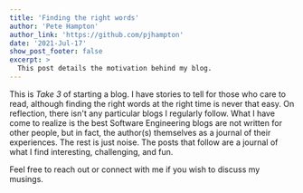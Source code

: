 ```yaml
---
title: 'Finding the right words'
author: 'Pete Hampton'
author_link: 'https://github.com/pjhampton'
date: '2021-Jul-17'
show_post_footer: false
excerpt: >
  This post details the motivation behind my blog. 
---
```


This is _Take 3_ of starting a blog. I have stories to tell for those who care to read, although finding the right words at the right time is never that easy. On reflection, there isn't any particular blogs I regularly follow. What I have come to realize is the best Software Engineering blogs are not written for other people, but in fact, the author(s) themselves as a journal of their experiences. The rest is just noise. The posts that follow are a journal of what I find interesting, challenging, and fun.

Feel free to reach out or connect with me if you wish to discuss my musings.
